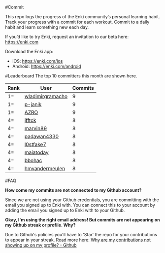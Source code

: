 #Commit

This repo logs the progress of the Enki community’s personal learning habit. Track your progress with a commit for each workout. Commit to a daily habit and learn something new each day.

If you’d like to try Enki, request an invitation to our beta here: https://enki.com

Download the Enki app: 
 - iOS: https://enki.com/ios
 - Android: https://enki.com/android

#Leaderboard
The top 10 committers this month are shown here.

| Rank | User | Commits |
|------|------|---------|
|1=|[wladimirgramacho](https://github.com/wladimirgramacho)|9|
|1=|[p-janik](https://github.com/p-janik)|9|
|1=|[AZRO](https://github.com/AZRO)|9|
|4=|[jfftck](https://github.com/jfftck)|8|
|4=|[marvin89](https://github.com/marvin89)|8|
|4=|[padawan4330](https://github.com/padawan4330)|8|
|4=|[l0stfake7](https://github.com/l0stfake7)|8|
|4=|[maiatoday](https://github.com/maiatoday)|8|
|4=|[bbohac](https://github.com/bbohac)|8|
|4=|[hmvandermeulen](https://github.com/hmvandermeulen)|8|

#FAQ

**How come my commits are not connected to my Github account?**

Since we are not using your Github credentials, you are committing with the email you signed up to Enki with. You can connect this to your account by adding the email you signed up to Enki with to your Github.

**Okay, I'm using the right email address! But commits are not appearing on my Github streak or profile. Why?**

Due to Github's policies you'll have to 'Star' the repo for your contributions to appear in your streak. Read more here: [Why are my contributions not showing up on my profile? - Github](https://help.github.com/articles/why-are-my-contributions-not-showing-up-on-my-profile/)
